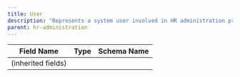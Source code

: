 ```yaml
---
title: User
description: "Represents a system user involved in HR administration processes."
parent: hr-administration
---
```


| Field Name | Type | Schema Name |
|------------|------|-------------|
| (inherited fields) | | |
